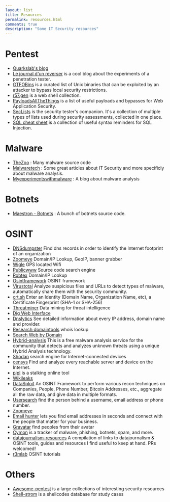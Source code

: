 ```yaml
---
layout: list
title: Resources
permalink: resources.html
comments: true
description: "Some IT Security resources"
---
```


# Pentest

- [Quarkslab's blog](https://blog.quarkslab.com/)
- [Le journal d'un reverser](https://0x90909090.blogspot.com/) is a cool blog about the experiments of a penetration tester.
- [GTFOBins](https://gtfobins.github.io/) is a curated list of Unix binaries that can be exploited by an attacker to bypass local security restrictions.
- [r57.gen](http://www.r57.gen.tr/) is a web shell collection.
- [PayloadsAllTheThings](https://github.com/swisskyrepo/PayloadsAllTheThings) is a list of useful payloads and bypasses for Web Application Security.
- [SecLists](https://github.com/danielmiessler/SecLists) is the security tester's companion. It's a collection of multiple types of lists used during security assessments, collected in one place.
- [SQL cheat sheet](http://pentestmonkey.net/category/cheat-sheet/sql-injection) is a collection of useful syntax reminders for SQL Injection.

# Malware

- [TheZoo](https://github.com/ytisf/theZoo/tree/master/malwares/Source) : Many malware source code
- [Malwaretech](https://www.malwaretech.com/) : Some great articles about IT Security and more specificly about malware analysis.
- [Myexperimentswithmalware](http://myexperimentswithmalware.blogspot.com/) : A blog about malware analysis

# Botnets

- [Maestron - Botnets](https://github.com/maestron/botnets) : A bunch of botnets source code.

# OSINT

- [DNSdumpster](https://dnsdumpster.com/) Find dns records in order to identify the Internet footprint of an organization
- [Zoomeye](https://www.zoomeye.org/) Domain/IP Lookup, GeoIP, banner grabber
- [Wigle](https://wigle.net/) GPS located Wifi
- [Publicwww](https://publicwww.com/) Source code search engine
- [Robtex](https://www.robtex.com/) Domain/IP Lookup
- [Osintframework](https://osintframework.com/) OSINT framework
- [Virustotal](https://www.virustotal.com/) Analyze suspicious files and URLs to detect types of malware, automatically share them with the security community.
- [crt.sh](https://crt.sh/) Enter an Identity (Domain Name, Organization Name, etc),
a Certificate Fingerprint (SHA-1 or SHA-256)
- [Threatminer](https://www.threatminer.org/) Data mining for threat intelligence
- [Dig Web Interface](https://www.digwebinterface.com/)
- [Dnslytics](https://dnslytics.com/) See detailed information about every IP address, domain name and provider.
- [Research domaintools](https://research.domaintools.com/) whois lookup
- [Search Web by Domain](https://searchdns.netcraft.com/)
- [Hybrid-analysis](https://www.hybrid-analysis.com/) This is a free malware analysis service for the community that detects and analyzes unknown threats using a unique Hybrid Analysis technology.
- [Shodan](https://www.shodan.io/) search engine for Internet-connected devices
- [censys](https://censys.io/) Find and analyze every reachable server and device on the Internet.
- [pipl](https://pipl.com/) is a stalking online tool
- [Wikileaks](https://wikileaks.org/)
- [DataSploit](https://github.com/DataSploit/datasploit) An OSINT Framework to perform various recon techniques on Companies, People, Phone Number, Bitcoin Addresses, etc., aggregate all the raw data, and give data in multiple formats.
- [Usersearch](https://usersearch.org/) find the person behind a username, email address or phone number.
- [Zoomeye](https://www.zoomeye.org/)
- [Email hunter](https://hunter.io/) lets you find email addresses in seconds and connect with the people that matter for your business.
- [Gravatar](https://en.gravatar.com/) find peoples from their avatar
- [Cymon](https://cymon.io/) is a tracker of malware, phishing, botnets, spam, and more.
- [datajournalism-resources](https://github.com/r3mlab/datajournalism-resources) A compilation of links to datajournalism & OSINT tools, guides and resources I find useful to keep at hand. PRs welcomed!
- [r3mlab](https://r3mlab.github.io/) OSINT tutorials


# Others

- [Awesome-pentest](https://github.com/enaqx/awesome-pentest) is a large collections of interesting security resources
- [Shell-strom](http://shell-storm.org/shellcode) is a shellcodes database for study cases